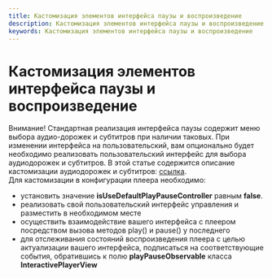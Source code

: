 ```yaml
---
title: Кастомизация элементов интерфейса паузы и воспроизведение
description: Кастомизация элементов интерфейса паузы и воспроизведение
keywords: Кастомизация элементов интерфейса паузы и воспроизведение
---
```


# Кастомизация элементов интерфейса паузы и воспроизведение
Внимание! Стандартная реализация интерфейса паузы содержит меню выбора аудио-дорожек и субтитров при наличии таковых.
При изменении интерфейса на пользовательский, вам опционально будет необходимо реализовать пользовательский интерфейс
для выбора аудиодорожек и субтитров. В этой статье содержится описание кастомизации аудиодорожек и субтитров: 
[ссылка](07-audio-subtitles-customization.md).  
Для кастомизации в конфигурации плеера необходимо: 
- установить значение **isUseDefaultPlayPauseController** равным **false**.
- реализовать свой пользовательский интерфейс управления и разместить в необходимом месте
- осуществить взаимодействие вашего интерфейса с плеером посредством вызова методов play() и pause() у последнего
- для отслеживания состояний воспроизведения плеера с целью актуализации вашего интерфейса, подписаться на 
соответствующие события, обратившись к полю **playPauseObservable** класса **InteractivePlayerView**
